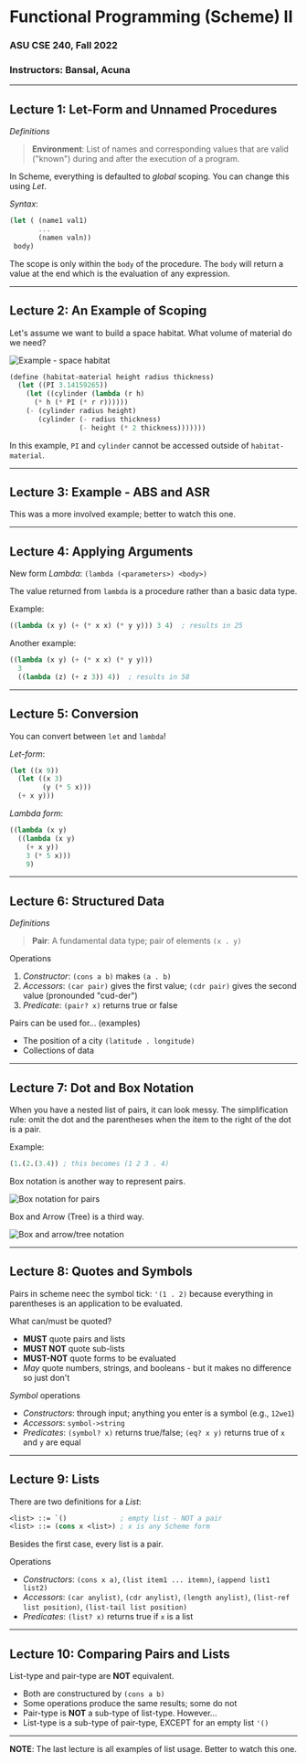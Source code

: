 # Functional Programming (Scheme) II
### ASU CSE 240, Fall 2022
### Instructors: Bansal, Acuna

------

## Lecture 1: Let-Form and Unnamed Procedures

_Definitions_

> **Environment**: List of names and corresponding values that are valid ("known") during and after
>                  the execution of a program.

In Scheme, everything is defaulted to _global_ scoping. You can change this using _Let_.

_Syntax_:

```scm
(let ( (name1 val1)
       ...
       (namen valn))
 body)
```

The scope is only within the `body` of the procedure. The `body`
will return a value at the end which is the evaluation of any expression.

------

## Lecture 2: An Example of Scoping

Let's assume we want to build a space habitat. What volume of material do we need?

![Example - space habitat](/images/space-habitat.PNG)

```scm
(define (habitat-material height radius thickness)
  (let ((PI 3.14159265))
    (let ((cylinder (lambda (r h)
      (* h (* PI (* r r))))))
    (- (cylinder radius height)
       (cylinder (- radius thickness)
                 (- height (* 2 thickness)))))))
```

In this example, `PI` and `cylinder` cannot be accessed outside of `habitat-material`.

------

## Lecture 3: Example - ABS and ASR

This was a more involved example; better to watch this one.

------

## Lecture 4: Applying Arguments

New form _Lambda_: `(lambda (<parameters>) <body>)`

The value returned from `lambda` is a procedure rather than a basic data type.

Example:

```scm
((lambda (x y) (+ (* x x) (* y y))) 3 4)  ; results in 25
```

Another example:

```scm
((lambda (x y) (+ (* x x) (* y y)))
  3
  ((lambda (z) (+ z 3)) 4))  ; results in 58
```

------

## Lecture 5: Conversion

You can convert between `let` and `lambda`!

_Let-form_:

```scm
(let ((x 9))
  (let ((x 3)
        (y (* 5 x)))
  (+ x y)))
```

_Lambda form_:

```scm
((lambda (x y)
  ((lambda (x y)
    (+ x y))
    3 (* 5 x)))
    9)
```

------

## Lecture 6: Structured Data

_Definitions_

> **Pair**: A fundamental data type; pair of elements `(x . y)`

Operations
1. _Constructor_: `(cons a b)` makes `(a . b)`
2. _Accessors_: `(car pair)` gives the first value; `(cdr pair)` gives the second value (pronounded "cud-der")
3. _Predicate_: `(pair? x)` returns true or false

Pairs can be used for... (examples)
- The position of a city `(latitude . longitude)`
- Collections of data

------

## Lecture 7: Dot and Box Notation

When you have a nested list of pairs, it can look messy. The simplification rule:
omit the dot and the parentheses when the item to the right of the dot is a pair.

Example:

```scm
(1.(2.(3.4)) ; this becomes (1 2 3 . 4)
```

Box notation is another way to represent pairs.

![Box notation for pairs](/images/scheme-box.PNG)

Box and Arrow (Tree) is a third way.

![Box and arrow/tree notation](/images/scheme-box-arrow.PNG)

------

## Lecture 8: Quotes and Symbols

Pairs in scheme neec the symbol tick: `'(1 . 2)` because everything in parentheses is an application to be evaluated.

What can/must be quoted?
- **MUST** quote pairs and lists
- **MUST NOT** quote sub-lists
- **MUST-NOT** quote forms to be evaluated
- _May_ quote numbers, strings, and booleans - but it makes no difference so just don't

_Symbol_ operations
- _Constructors_: through input; anything you enter is a symbol (e.g., `12we1`)
- _Accessors_: `symbol->string`
- _Predicates_: `(symbol? x)` returns true/false; `(eq? x y)` returns true of `x` and `y` are equal

------

## Lecture 9: Lists

There are two definitions for a _List_:

```scm
<list> ::= `()             ; empty list - NOT a pair
<list> ::= (cons x <list>) ; x is any Scheme form
```

Besides the first case, every list is a pair.

Operations
- _Constructors_: `(cons x a)`, `(list item1 ... itemn)`, `(append list1 list2)`
- _Accessors_: `(car anylist)`, `(cdr anylist)`, `(length anylist)`, `(list-ref list position)`, `(list-tail list position)`
- _Predicates_: `(list? x)` returns true if `x` is a list

------

## Lecture 10: Comparing Pairs and Lists

List-type and pair-type are **NOT** equivalent.

- Both are constructured by `(cons a b)`
- Some operations produce the same results; some do not
- Pair-type is **NOT** a sub-type of list-type. However...
- List-type is a sub-type of pair-type, EXCEPT for an empty list `'()`

------

**NOTE**: The last lecture is all examples of list usage. Better to watch this one.

